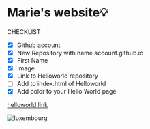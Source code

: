 # Marie's website💡
CHECKLIST
- [x] Github account
- [x] New Repository with name account.github.io
- [x] First Name
- [x] Image
- [x] Link to Helloworld repository
- [ ] Add to index.html of Helloworld
- [x] Add color to your Hello World page

[helloworld link](https://mariee2024.github.io/Helloworld/)

![luxembourg](https://img.freepik.com/premium-vector/outline-map-luxembourg-country-vector-illustration_628809-758.jpg)

